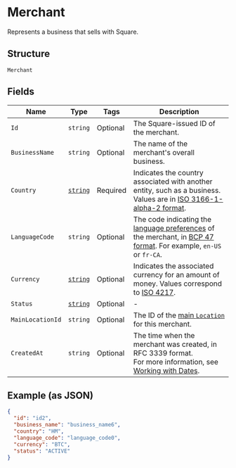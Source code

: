 
# Merchant

Represents a business that sells with Square.

## Structure

`Merchant`

## Fields

| Name | Type | Tags | Description |
|  --- | --- | --- | --- |
| `Id` | `string` | Optional | The Square-issued ID of the merchant. |
| `BusinessName` | `string` | Optional | The name of the merchant's overall business. |
| `Country` | [`string`](../../doc/models/country.md) | Required | Indicates the country associated with another entity, such as a business.<br>Values are in [ISO 3166-1-alpha-2 format](http://www.iso.org/iso/home/standards/country_codes.htm). |
| `LanguageCode` | `string` | Optional | The code indicating the [language preferences](https://developer.squareup.com/docs/build-basics/general-considerations/language-preferences) of the merchant, in [BCP 47 format](https://tools.ietf.org/html/bcp47#appendix-A). For example, `en-US` or `fr-CA`. |
| `Currency` | [`string`](../../doc/models/currency.md) | Optional | Indicates the associated currency for an amount of money. Values correspond<br>to [ISO 4217](https://wikipedia.org/wiki/ISO_4217). |
| `Status` | [`string`](../../doc/models/merchant-status.md) | Optional | - |
| `MainLocationId` | `string` | Optional | The ID of the [main `Location`](https://developer.squareup.com/docs/locations-api#about-the-main-location) for this merchant. |
| `CreatedAt` | `string` | Optional | The time when the merchant was created, in RFC 3339 format.<br>For more information, see [Working with Dates](https://developer.squareup.com/docs/build-basics/working-with-dates). |

## Example (as JSON)

```json
{
  "id": "id2",
  "business_name": "business_name6",
  "country": "HM",
  "language_code": "language_code0",
  "currency": "BTC",
  "status": "ACTIVE"
}
```

